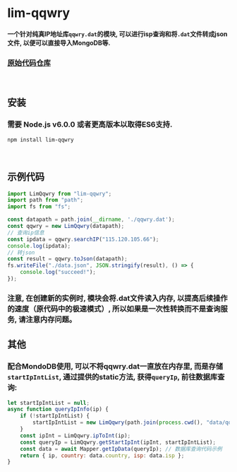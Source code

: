 # lim-qqwry

#### 一个针对纯真IP地址库`qqwry.dat`的模块, 可以进行isp查询和将`.dat`文件转成json文件, 以便可以直接导入MongoDB等.
### [原始代码仓库](https://github.com/cnwhy/lib-qqwry)

<br>

## 安装

### 需要 **Node.js v6.0.0** 或者更高版本以取得ES6支持.

```
npm install lim-qqwry
```
<br>

## 示例代码

```javascript
import LimQqwry from "lim-qqwry";
import path from "path";
import fs from "fs";

const datapath = path.join(__dirname, './qqwry.dat');
const qqwry = new LimQqwry(datapath);
// 查询ip信息
const ipdata = qqwry.searchIP("115.120.105.66");
console.log(ipdata);
// 转json
const result = qqwry.toJson(datapath);
fs.writeFile("./data.json", JSON.stringify(result), () => {
    console.log("succeed!");
});
```
### 注意, 在创建新的实例时, 模块会将.dat文件读入内存, 以提高后续操作的速度（原代码中的极速模式）, 所以如果是一次性转换而不是查询服务, 请注意内存问题。

## 其他
### 配合MondoDB使用, 可以不将qqwry.dat一直放在内存里, 而是存储`startIpIntList`, 通过提供的static方法, 获得`queryIp`, 前往数据库查询:

```javascript
let startIpIntList = null;
async function queryIpInfo(ip) {
    if (!startIpIntList) {
        startIpIntList = new LimQqwry(path.join(process.cwd(), "data/qqwry.dat")).getStartIpIntList();
    }
    const ipInt = LimQqwry.ipToInt(ip);
    const queryIp = LimQqwry.getStartIpInt(ipInt, startIpIntList);
    const data = await Mapper.getIpData(queryIp); // 数据库查询代码示例
    return { ip, country: data.country, isp: data.isp };
}
```
